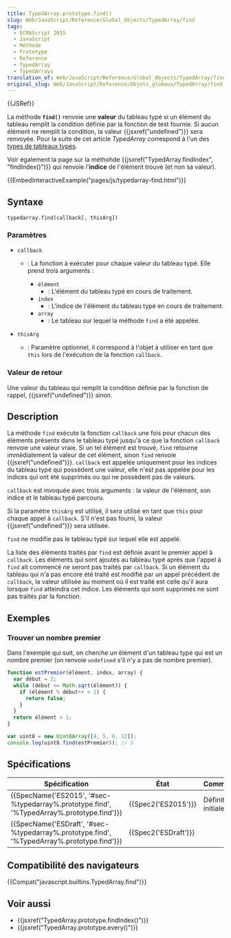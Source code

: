 ```yaml
---
title: TypedArray.prototype.find()
slug: Web/JavaScript/Reference/Global_Objects/TypedArray/find
tags:
  - ECMAScript 2015
  - JavaScript
  - Méthode
  - Prototype
  - Reference
  - TypedArray
  - TypedArrays
translation_of: Web/JavaScript/Reference/Global_Objects/TypedArray/find
original_slug: Web/JavaScript/Reference/Objets_globaux/TypedArray/find
---
```

{{JSRef}}

La méthode **`find()`** renvoie une **valeur** du tableau typé si un élément du tableau remplit la condition définie par la fonction de test fournie. Si aucun élément ne remplit la condition, la valeur {{jsxref("undefined")}} sera renvoyée. Pour la suite de cet article _TypedArray_ correspond à l'un des [types de tableaux typés](/fr/docs/Web/JavaScript/Reference/Objets_globaux/TypedArray#Les_objets_TypedArray).

Voir également la page sur la méthohde {{jsxref("TypedArray.findIndex", "findIndex()")}} qui renvoie l'**indice** de l'élément trouvé (et non sa valeur).

{{EmbedInteractiveExample("pages/js/typedarray-find.html")}}

## Syntaxe

    typedarray.find(callback[, thisArg])

### Paramètres

- `callback`

  - : La fonction à exécuter pour chaque valeur du tableau typé. Elle prend trois arguments :

    - `élément`
      - : L'élément du tableau typé en cours de traitement.
    - `index`
      - : L'indice de l'élément du tableau typé en cours de traitement.
    - `array`
      - : Le tableau sur lequel la méthode `find` a été appelée.

- `thisArg`
  - : Paramètre optionnel, il correspond à l'objet à utiliser en tant que `this` lors de l'exécution de la fonction `callback`.

### Valeur de retour

Une valeur du tableau qui remplit la condition définie par la fonction de rappel, {{jsxref("undefined")}} sinon.

## Description

La méthode `find` exécute la fonction `callback` une fois pour chacun des éléments présents dans le tableau typé jusqu'à ce que la fonction `callback` renvoie une valeur vraie. Si un tel élément est trouvé, `find` retourne immédiatement la valeur de cet élément, sinon `find` renvoie {{jsxref("undefined")}}. `callback` est appelée uniquement pour les indices du tableau typé qui possèdent une valeur, elle n'est pas appelée pour les indices qui ont été supprimés ou qui ne possèdent pas de valeurs.

`callback` est invoquée avec trois arguments : la valeur de l'élément, son indice et le tableau typé parcouru.

Si la paramètre `thisArg` est utilisé, il sera utilisé en tant que `this` pour chaque appel à `callback`. S'il n'est pas fourni, la valeur {{jsxref("undefined")}} sera utilisée.

`find` ne modifie pas le tableau typé sur lequel elle est appelé.

La liste des éléments traités par `find` est définie avant le premier appel à `callback`. Les éléments qui sont ajoutés au tableau typé après que l'appel à `find` ait commencé ne seront pas traités par `callback`. Si un élément du tableau qui n'a pas encore été traité est modifié par un appel précédent de `callback`, la valeur utilisée au moment où il est traité est celle qu'il aura lorsque `find` atteindra cet indice. Les éléments qui sont supprimés ne sont pas traités par la fonction.

## Exemples

### Trouver un nombre premier

Dans l'exemple qui suit, on cherche un élément d'un tableau typé qui est un nombre premier (on renvoie `undefined` s'il n'y a pas de nombre premier).

```js
function estPremier(élément, index, array) {
  var début = 2;
  while (début <= Math.sqrt(élément)) {
    if (élément % début++ < 1) {
      return false;
    }
  }
  return élément > 1;
}

var uint8 = new Uint8Array([4, 5, 8, 12]);
console.log(uint8.find(estPremier)); // 5
```

## Spécifications

| Spécification                                                                                                            | État                         | Commentaires         |
| ------------------------------------------------------------------------------------------------------------------------ | ---------------------------- | -------------------- |
| {{SpecName('ES2015', '#sec-%typedarray%.prototype.find', '%TypedArray%.prototype.find')}} | {{Spec2('ES2015')}}     | Définition initiale. |
| {{SpecName('ESDraft', '#sec-%typedarray%.prototype.find', '%TypedArray%.prototype.find')}} | {{Spec2('ESDraft')}} |                      |

## Compatibilité des navigateurs

{{Compat("javascript.builtins.TypedArray.find")}}

## Voir aussi

- {{jsxref("TypedArray.prototype.findIndex()")}}
- {{jsxref("TypedArray.prototype.every()")}}
